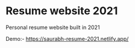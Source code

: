 # Resume website 2021  
Personal resume website built in 2021 

Demo:- https://saurabh-resume-2021.netlify.app/  
